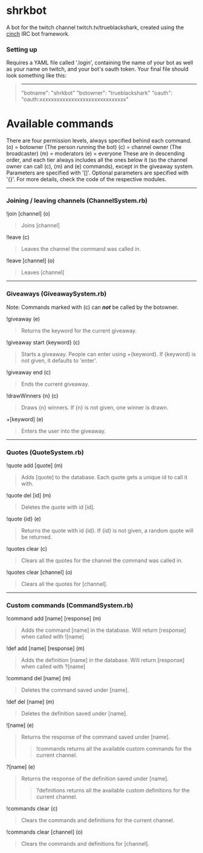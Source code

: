 # shrkbot
A bot for the twitch channel twitch.tv/trueblackshark, created using the [cinch](https://github.com/cinchrb/cinch) IRC bot framework.


### Setting up

Requires a YAML file called '.login', containing the name of your bot as well as your name on twitch, and your bot's oauth token. Your final file should look something like this:

>---
>"botname": "shrkbot"
>"botowner": "trueblackshark"
>"oauth": "oauth:xxxxxxxxxxxxxxxxxxxxxxxxxxxxxx"



# Available commands
There are four permission levels, always specified behind each command.
(o) = botowner (The person running the bot)
(c) = channel owner (The broadcaster)
(m) = moderators
(e) = everyone
These are in descending order, and each tier always includes all the ones below it (so the channel owner can call (c), (m) and (e) commands), except in the giveaway system. Parameters are specified with '[]'. Optional parameters are specified with '{}'. For more details, check the code of the respective modules.

*****

### Joining / leaving channels (ChannelSystem.rb)
!join [channel] (o)
>Joins [channel]

!leave (c)
>Leaves the channel the command was called in.

!leave [channel] (o)
>Leaves [channel]

*****

### Giveaways (GiveawaySystem.rb)
Note: Commands marked with (c) can ***not*** be called by the botowner.

!giveaway (e)
>Returns the keyword for the current giveaway.

!giveaway start {keyword} (c)
>Starts a giveaway. People can enter using +{keyword}. If {keyword} is not given, it defaults to 'enter'.

!giveaway end (c)
>Ends the current giveaway.

!drawWinners {n} (c)
>Draws {n} winners. If {n} is not given, one winner is drawn.

+[keyword] (e)
>Enters the user into the giveaway.

*****

### Quotes (QuoteSystem.rb)
!quote add [quote] (m)
>Adds [quote] to the database. Each quote gets a unique id to call it with.

!quote del [id] (m)
>Deletes the quote with id [id].

!quote {id} (e)
>Returns the quote with id {id}. If {id} is not given, a random quote will be returned.

!quotes clear (c)
>Clears all the quotes for the channel the command was called in.

!quotes clear [channel] (o)
>Clears all the quotes for [channel].

*****

### Custom commands (CommandSystem.rb)
!command add [name]  [response] (m)
>Adds the command [name] in the database. Will return [response] when called with ![name]

!def add [name]  [response] (m)
>Adds the definition [name] in the database. Will return [response] when called with ?[name]

!command del [name] (m)
>Deletes the command saved under [name].

!def del [name] (m)
>Deletes the definition saved under [name].

![name]  (e)
>Returns the response of the command saved under [name].
>>!commands returns all the available custom commands for the current channel.

?[name]  (e)
>Returns the response of the definition saved under [name].
>>?definitions returns all the available custom definitions for the current channel.

!commands clear (c)
>Clears the commands and definitions for the current channel.

!commands clear [channel] (o)
>Clears the commands and definitions for [channel].
